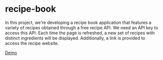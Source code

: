 # recipe-book
In this project, we're developing a recipe book application that features a variety of recipes obtained through a free recipe API. We need an API key to access this API.
Each time the page is refreshed, a new set of recipes with distinct ingredients will be displayed.
Additionally, a link is provided to access the recipe website.

[Demo](https://praveshnexus.github.io/recipe-book/)
